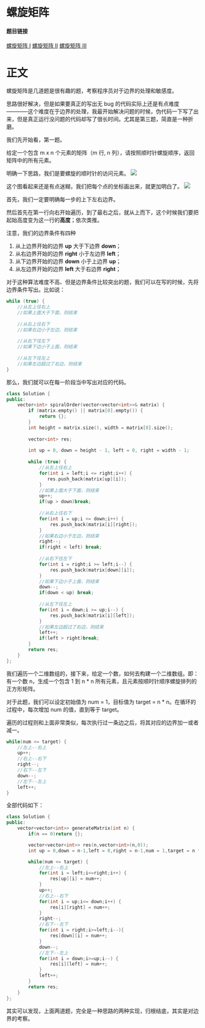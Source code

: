 # 螺旋矩阵
#### 题目链接
[螺旋矩阵 I](https://leetcode-cn.com/problems/spiral-matrix/)    [螺旋矩阵 II](https://leetcode-cn.com/problems/spiral-matrix-ii/)    [螺旋矩阵 III](https://leetcode-cn.com/problems/spiral-matrix-iii/)

# 正文

螺旋矩阵是几道题是很有趣的题，考察程序员对于边界的处理和敏感度。 

思路很好解决，但是如果要真正的写出无 bug 的代码实际上还是有点难度————这个难度在于边界的处理，我最开始解决问题的时候，伪代码一下写了出来，但是真正运行没问题的代码却写了很长时间。尤其是第三题，简直是一种折磨。

我们先开始看，第一题。

给定一个包含 m x n 个元素的矩阵（m 行, n 列），请按照顺时针螺旋顺序，返回矩阵中的所有元素。

明确一下思路，我们是要螺旋的顺时针的访问元素。
![](https://github.com/BiBoyang/Algorithm_Rex/blob/master/Image/luoxuan_01.png?raw=true)

这个图看起来还是有点迷糊，我们把每个点的坐标画出来，就更加明白了。
![](https://github.com/BiBoyang/Algorithm_Rex/blob/master/Image/luoxuan_02.png?raw=true)

首先，我们一定要明确每一步的上下左右边界。

然后首先在第一行向右开始遍历，到了最右之后，就从上而下，这个时候我们要把起始高度变为这一行的**高度**；依次类推。

注意，我们的边界条件有四种
1. 从上边界开始的边界 **up** 大于下边界 **down**；
2. 从右边界开始的边界 **right** 小于左边界 **left**；
3. 从下边界开始的边界 **down** 小于上边界 **up**；
4. 从左边界开始的边界 **left** 大于右边界 **right**；

对于这种算法难度不高、但是边界条件比较突出的题，我们可以在写的时候，先将边界条件写出。比如说：
```C++
while (true) {
    //从左上往右上
    //如果上面大于下面，则结束
    
    //从右上往右下
    //如果右边小于左边，则结束
    
    //从右下往左下
    //如果下边小于上面，则结束
 
    //从左下往左上
    //如果左边超过了右边，则结束
}
```
那么，我们就可以在每一阶段当中写出对应的代码。


```C++
class Solution {
public:
    vector<int> spiralOrder(vector<vector<int>>& matrix) {
        if (matrix.empty() || matrix[0].empty()) {
            return {};
        }
        int height = matrix.size(), width = matrix[0].size();
       
        vector<int> res;
        
        int up = 0, down = height - 1, left = 0, right = width - 1;
        
        while (true) {
            //从左上往右上
            for(int i = left;i <= right;i++) {
               res.push_back(matrix[up][i]);
            }
            //如果上面大于下面，则结束
            up++;
            if(up > down)break;
            
            //从右上往右下
            for(int i = up;i <= down;i++) {
                res.push_back(matrix[i][right]);
            }
            //如果右边小于左边，则结束
            right--;
            if(right < left) break;
            
            //从右下往左下
            for(int i = right;i >= left;i--) {
                res.push_back(matrix[down][i]);
            }
            //如果下边小于上面，则结束
            down--;
            if(down < up) break;
            
            //从左下往左上
            for(int i = down;i >= up;i--) {
                res.push_back(matrix[i][left]);
            }
            //如果左边超过了右边，则结束
            left++;
            if(left > right)break;
        }
        return res;
    }
};
```

我们遍历一个二维数组的，接下来，给定一个数，如何去构建一个二维数组。即：有一个数 n，生成一个包含 1 到 n * n 所有元素，且元素按顺时针顺序螺旋排列的正方形矩阵。

对于此题，我们可以设定初始值为 num = 1，目标值为 target = n * n。在循环的过程中，每次增加 num 的值，直到等于 target。

遍历的过程则和上面非常类似，每次执行过一条边之后，将其对应的边界加一或者减一。
```C++
while(num <= target) {
    //左上--右上
    up++;
    //右上--右下
    right--;
    //右下--左下
    down--;
    //左下--左上
    left++;
}
```

全部代码如下：
```C++
class Solution {
public:
    vector<vector<int>> generateMatrix(int n) {
        if(n == 0)return {};

        vector<vector<int>> res(n,vector<int>(n,0));
        int up = 0,down = n-1,left = 0,right = n-1,num = 1,target = n * n;

        while(num <= target) {
            //左上--右上
            for(int i = left;i<=right;i++) {
                res[up][i] = num++;
            }
            up++;
            //右上--右下
            for(int i = up;i<= down;i++) {
                res[i][right] = num++;
            } 
            right--;
            //右下--左下
            for(int i = right;i>=left;i--){
                res[down][i] = num++;
            }
            down--;
            //左下--左上
            for(int i = down;i>=up;i--) {
                res[i][left] = num++;
            }
            left++;
        }
        return res;
    }
};
```

其实可以发现，上面两道题，完全是一种思路的两种实现，归根结底，其实是对边界的考察。





